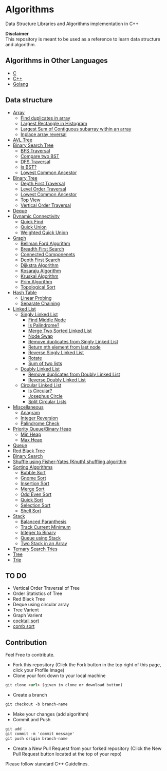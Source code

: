 
# Algorithms
Data Structure Libraries and Algorithms implementation in C++

**Disclaimer** <br/>
This repository is meant to be used as a reference to learn data structure and
algorithm.

## Algorithms in Other Languages
* [C](c_language/)
* [C++](cpp/)
* [Golang](golang/)

## Data structure
* [Array](array)
  * [Find duplicates in array](array/duplicates_array.py)
  * [Largest Rectangle in Histogram](array/largest_rectangle_histogram.py)
  * [Largest Sum of Contiguous subarray within an array](array/largest_sum_subarray.py)
  * [Inplace array reversal](array/reverse_array_inplace.py)
* [AVL Tree](avl_tree/avl_tree.py)
* [Binary Search Tree](binary_search_tree/library/binary_search_tree.py)
  * [BFS Traversal](binary_search_tree/bfs_traversals.py)
  * [Compare two BST](binary_search_tree/compare_two_bst.py)
  * [DFS Traversal](binary_search_tree/dfs_traversals.py)
  * [Is BST?](binary_search_tree/is_bst.py)
  * [Lowest Common Ancestor](binary_search_tree/lowest_common_ancestor.py)
* [Binary Tree](binary_tree/)
  * [Depth First Traversal](binary_tree/depth_first_traversal.py)
  * [Level Order Traversal](binary_tree/level_order_traversal.py)
  * [Lowest Common Ancestor](binary_tree/lowest_common_ancestor.py)
  * [Top View](binary_tree/top_view.py)
  * [Vertical Order Traversal](binary_tree/vertical_order_traversal.py)
* [Deque](deque/deque.py)
* [Dynamic Connectivity](dynamic_connectivity/)
  * [Quick Find](dynamic_connectivity/quick_find.py)
  * [Quick Union](dynamic_connectivity/quick_union.py)
  * [Weighted Quick Union](dynamic_connectivity/weighted_quick_union.py)
* [Graph](graph/library/graph.py)
  * [Bellman Ford Algorithm](graph/bellman_ford_algorithm.py)
  * [Breadth First Search](graph/breadth_first_search.py)
  * [Connected Componenets](graph/connected_components.py)
  * [Depth First Search](graph/depth_first_search.py)
  * [Dijkstra Algorithm](graph/dijkstra_algorithm.py)
  * [Kosaraju Algorithm](graph/kosaraju_algorithm.py)
  * [Kruskal Algorithm](graph/kruskal_algorithm.py)
  * [Prim Algorithm](graph/prim_algorithm.py)
  * [Topological Sort](graph/topological_sort.py)
* [Hash Table](hashtable/)
  * [Linear Probing](hashtable/linear_probing.py)
  * [Separate Chaining](hashtable/separate_chaining.py)
* [Linked List](linked_list/)
  * [Singly Linked List](linked_list/library/linked_list.py)
    * [Find Middle Node](linked_list/find_middle_node.py)
    * [Is Palindrome?](linked_list/is_palindrome.py)
    * [Merge Two Sorted Linked List](linked_list/merge_two_sorted_list.py)
    * [Node Swap](linked_list/node_swap.py)
    * [Remove duplicates from Singly Linked List](linked_list/remove_duplicates_singly.py)
    * [Return nth element from last node](linked_list/nth_to_last_node.py)
    * [Reverse Singly Linked List](linked_list/reverse_singly_list.py)
    * [Rotate](linked_list/rotate.py)
    * [Sum of two lists](linked_list/sum_two_lists.py)
  * [Doubly Linked List](linked_list/library/doubly_linked_list.py)
    * [Remove duplicates from Doubly Linked List](linked_list/remove_duplicates_doubly.py)
    * [Reverse Doubly Linked List](linked_list/reverse_doubly_list.py)
  * [Circular Linked List](linked_list/library/circular_linked_list.py)
    * [Is Circular?](linked_list/is_circular.py)
    * [Josephus Circle](linked_list/josephus_circle.py)
    * [Split Circular Lists](linked_list/split_circular_lists.py)
* [Miscellaneous](misc/)
  * [Anagram](misc/anagram.py)
  * [Integer Reversion](misc/integer_reversion.py)
  * [Palindrome Check](misc/palindrome_check.py)
* [Priority Queue/Binary Heap](priority_queue/)
  * [Min Heap](priority_queue/minheap.py)
  * [Max Heap](priority_queue/maxheap.py)
* [Queue](queue/library/queue.py)
* [Red Black Tree](red_black_tree/red_black_tree.py)
* [Binary Search](search/binary_search.py)
* [Shuffle using Fisher-Yates (Knuth) shuffling algorithm](shuffle/shuffle.py)
* [Sorting Algorithms](sort/)
  * [Bubble Sort](sort/bubble.py)
  * [Gnome Sort](sort/gnome.py)
  * [Insertion Sort](sort/insertion.py)
  * [Merge Sort](sort/merge.py)
  * [Odd Even Sort](sort/oddeven.py)
  * [Quick Sort](sort/quick.py)
  * [Selection Sort](sort/selection.py)
  * [Shell Sort](sort/shell.py)
* [Stack](stack/library/stack.py)
  * [Balanced Paranthesis](stack/balanced_parenthesis.py)
  * [Track Current Minimum](stack/getmin_special_stack.py)
  * [Integer to Binary](stack/integer_to_binary.py)
  * [Queue using Stack](stack/queue_using_stack.py)
  * [Two Stack in an Array](stack/two_stack_in_an_array.py)
* [Ternary Search Tries](ternary_search_tries/ternary_search_tries.py)
* [Tree](tree/library/tree.py)
* [Trie](trie/trie.py)


## TO DO
* Vertical Order Traversal of Tree
* Order Statistics of Tree
* Red Black Tree
* Deque using circular array
* Tree Varient
* Graph Varient
* [cocktail sort](https://en.wikipedia.org/wiki/Cocktail_shaker_sort)
* [comb sort](https://en.wikipedia.org/wiki/Comb_sort)

## Contribution
Feel Free to contribute.
* Fork this repository (Click the Fork button in the top right of this page, click your Profile Image)
* Clone your fork down to your local machine
```markdown
git clone <url> (given in clone or download button)
```
* Create a branch
```markdown
git checkout -b branch-name
```
* Make your changes (add algorithm)
* Commit and Push
```markdown
git add .
git commit -m 'commit message'
git push origin branch-name
```
* Create a New Pull Request from your forked repository (Click the New Pull Request button located at the top of your repo)


Please follow standard C++ Guidelines.
